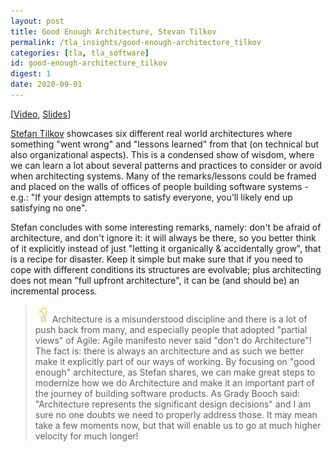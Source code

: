 ```yaml
---
layout: post
title: Good Enough Architecture, Stevan Tilkov
permalink: /tla_insights/good-enough-architecture_tilkov
categories: [tla, tla_software]
id: good-enough-architecture_tilkov
digest: 1
date: 2020-09-01
---
```


[[Video](https://youtu.be/PzEox3szeRc), [Slides](https://gotober.com/2019/sessions/846/slides)]

[Stefan Tilkov](https://twitter.com/stilkov) showcases six different real world architectures where something "went wrong" and "lessons learned" from that (on technical but also organizational aspects). This is a condensed show of wisdom, where we can learn a lot about several patterns and practices to consider or avoid when architecting systems. Many of the remarks/lessons could be framed and placed on the walls of offices of people building software systems - e.g.: "If your design attempts to satisfy everyone, you’ll likely end up satisfying no one".

Stefan concludes with some interesting remarks, namely: don't be afraid of architecture, and don't ignore it: it will always be there, so you better think of it explicitly instead of just "letting it organically & accidentally grow", that is a recipe for disaster. Keep it simple but make sure that if you need to cope with different conditions its structures are evolvable; plus architecting does not mean "full upfront architecture", it can be (and should be) an incremental process.

> ![light](/assets/light-bulb.png) Architecture is a misunderstood discipline and there is a lot of push back from many, and especially people that adopted "partial views" of Agile: Agile manifesto never said "don't do Architecture"! The fact is: there is always an architecture and as such we better make it explicitly part of our ways of working. By focusing on "good enough" architecture, as Stefan shares, we can make great steps to modernize how we do Architecture and make it an important part of the journey of building software products. As Grady Booch said: "Architecture represents the significant design decisions" and I am sure no one doubts we need to properly address those. It may mean take a few moments now, but that will enable us to go at much higher velocity for much longer!
